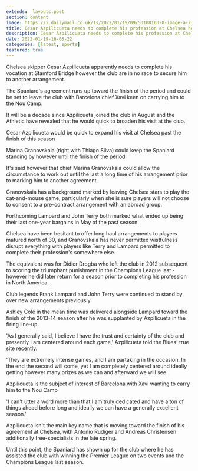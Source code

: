 ```yaml
---
extends: _layouts.post
section: content
image: https://i.dailymail.co.uk/1s/2022/01/19/09/53108163-0-image-a-2_1642586287943.jpg 
title: Cesar Azpilicueta needs to complete his profession at Chelsea however should sit tight for a deal 
description: Cesar Azpilicueta needs to complete his profession at Chelsea however should sit tight for a deal 
date: 2022-01-19-16-08-22 
categories: [latest, sports] 
featured: true 
--- 
```

Chelsea skipper Cesar Azpilicueta apparently needs to complete his vocation at Stamford Bridge however the club are in no race to secure him to another arrangement.

The Spaniard's agreement runs up toward the finish of the period and could be set to leave the club with Barcelona chief Xavi keen on carrying him to the Nou Camp.

It will be a decade since Azpilicueta joined the club in August and the Athletic have revealed that he would quick to broaden his visit at the club.

Cesar Azpilicueta would be quick to expand his visit at Chelsea past the finish of this season

Marina Granovskaia (right with Thiago Silva) could keep the Spaniard standing by however until the finish of the period

It's said however that chief Marina Granovskaia could allow the circumstance to work out until the last a long time of his arrangement prior to marking him to another agreement.

Granovskaia has a background marked by leaving Chelsea stars to play the cat-and-mouse game, particularly when she is sure players will not choose to consent to a pre-contract arrangement with an abroad group.

Forthcoming Lampard and John Terry both marked what ended up being their last one-year bargains in May of the past season.

Chelsea have been hesitant to offer long haul arrangements to players matured north of 30, and Granovskaia has never permitted wistfulness disrupt everything with players like Terry and Lampard permitted to complete their profession's somewhere else.

The equivalent was for Didier Drogba who left the club in 2012 subsequent to scoring the triumphant punishment in the Champions League last - however he did later return for a season prior to completing his profession in North America.

Club legends Frank Lampard and John Terry were continued to stand by over new arrangements previously

Ashley Cole in the mean time was delivered alongside Lampard toward the finish of the 2013-14 season after he was supplanted by Azpilicueta in the firing line-up.

'As I generally said, I believe I have the trust and certainty of the club and presently I am centered around each game,' Azpilicueta told the Blues' true site recently.

'They are extremely intense games, and I am partaking in the occasion. In the end the second will come, yet I am completely centered around ideally getting however many prizes as we can and afterward we will see.

Azpilicueta is the subject of interest of Barcelona with Xavi wanting to carry him to the Nou Camp

'I can't utter a word more than that I am truly dedicated and have a ton of things ahead before long and ideally we can have a generally excellent season.'

Azpilicueta isn't the main key name that is moving toward the finish of his agreement at Chelsea, with Antonio Rudiger and Andreas Christensen additionally free-specialists in the late spring.

Until this point, the Spaniard has shown up for the club where he has assisted the club with winning the Premier League on two events and the Champions League last season.